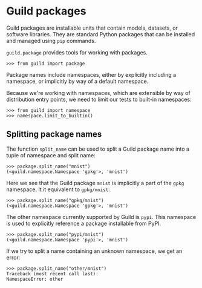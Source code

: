 # Guild packages

Guild packages are installable units that contain models, datasets, or
software libraries. They are standard Python packages that can be
installed and managed using `pip` commands.

`guild.package` provides tools for working with packages.

    >>> from guild import package

Package names include namespaces, either by explicitly including a
namespace, or implicitly by way of a default namespace.

Because we're working with namespaces, which are extensible by way of
distribution entry points, we need to limit our tests to built-in
namespaces:

    >>> from guild import namespace
    >>> namespace.limit_to_builtin()

## Splitting package names

The function `split_name` can be used to split a Guild package name
into a tuple of namespace and split name:

    >>> package.split_name("mnist")
    (<guild.namespace.Namespace 'gpkg'>, 'mnist')

Here we see that the Guild package `mnist` is implicitly a part of the
`gpkg` namespace. It it equivalent to `gpkg/mnist`:

    >>> package.split_name("gpkg/mnist")
    (<guild.namespace.Namespace 'gpkg'>, 'mnist')

The other namespace currently supported by Guild is `pypi`. This
namespace is used to explicitly reference a package installable from
PyPI.

    >>> package.split_name("pypi/mnist")
    (<guild.namespace.Namespace 'pypi'>, 'mnist')

If we try to split a name containing an unknown namespace, we get an
error:

    >>> package.split_name("other/mnist")
    Traceback (most recent call last):
    NamespaceError: other

